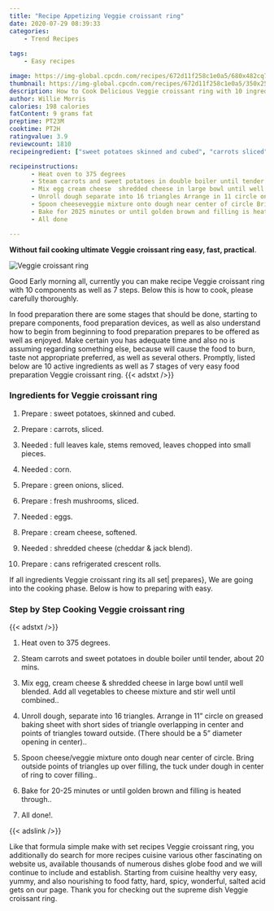 ```yaml
---
title: "Recipe Appetizing Veggie croissant ring"
date: 2020-07-29 08:39:33
categories:
    - Trend Recipes
    
tags:
    - Easy recipes

image: https://img-global.cpcdn.com/recipes/672d11f258c1e0a5/680x482cq70/veggie-croissant-ring-recipe-main-photo.jpg
thumbnail: https://img-global.cpcdn.com/recipes/672d11f258c1e0a5/350x250cq70/veggie-croissant-ring-recipe-main-photo.jpg
description: How to Cook Delicious Veggie croissant ring with 10 ingredients and 7 stages of easy cooking.
author: Willie Morris
calories: 198 calories
fatContent: 9 grams fat
preptime: PT23M
cooktime: PT2H
ratingvalue: 3.9
reviewcount: 1810
recipeingredient: ["sweet potatoes skinned and cubed", "carrots sliced", "full leaves kale stems removed leaves chopped into small pieces", "corn", "green onions sliced", "fresh mushrooms sliced", "eggs", "cream cheese softened", "shredded cheese cheddar  jack blend", "cans refrigerated crescent rolls"]

recipeinstructions: 
      - Heat oven to 375 degrees 
      - Steam carrots and sweet potatoes in double boiler until tender about 20 mins 
      - Mix egg cream cheese  shredded cheese in large bowl until well blended Add all vegetables to cheese mixture and stir well until combined 
      - Unroll dough separate into 16 triangles Arrange in 11 circle on greased baking sheet with short sides of triangle overlapping in center and points of triangles toward outside There should be a 5 diameter opening in center 
      - Spoon cheeseveggie mixture onto dough near center of circle Bring outside points of triangles up over filling the tuck under dough in center of ring to cover filling 
      - Bake for 2025 minutes or until golden brown and filling is heated through 
      - All done

---
```




**Without fail cooking ultimate Veggie croissant ring easy, fast, practical**. 


![Veggie croissant ring](https://img-global.cpcdn.com/recipes/672d11f258c1e0a5/680x482cq70/veggie-croissant-ring-recipe-main-photo.jpg "Veggie croissant ring")




Good Early morning all, currently you can make recipe Veggie croissant ring with 10 components as well as 7 steps. Below this is how to cook, please carefully thoroughly.

In food preparation there are some stages that should be done, starting to prepare components, food preparation devices, as well as also understand how to begin from beginning to food preparation prepares to be offered as well as enjoyed. Make certain you has adequate time and also no is assuming regarding something else, because will cause the food to burn, taste not appropriate preferred, as well as several others. Promptly, listed below are 10 active ingredients as well as 7 stages of very easy food preparation Veggie croissant ring.
{{< adstxt />}}

### Ingredients for Veggie croissant ring


1. Prepare  : sweet potatoes, skinned and cubed.

1. Prepare  : carrots, sliced.

1. Needed  : full leaves kale, stems removed, leaves chopped into small pieces.

1. Needed  : corn.

1. Prepare  : green onions, sliced.

1. Prepare  : fresh mushrooms, sliced.

1. Needed  : eggs.

1. Prepare  : cream cheese, softened.

1. Needed  : shredded cheese (cheddar &amp; jack blend).

1. Prepare  : cans refrigerated crescent rolls.



If all ingredients Veggie croissant ring its all set| prepares}, We are going into the cooking phase. Below is how to preparing with easy.

### Step by Step Cooking Veggie croissant ring

{{< adstxt />}}


1. Heat oven to 375 degrees.



1. Steam carrots and sweet potatoes in double boiler until tender, about 20 mins.



1. Mix egg, cream cheese &amp; shredded cheese in large bowl until well blended. Add all vegetables to cheese mixture and stir well until combined..



1. Unroll dough, separate into 16 triangles. Arrange in 11” circle on greased baking sheet with short sides of triangle overlapping in center and points of triangles toward outside. (There should be a 5” diameter opening in center)..



1. Spoon cheese/veggie mixture onto dough near center of circle. Bring outside points of triangles up over filling, the tuck under dough in center of ring to cover filling..



1. Bake for 20-25 minutes or until golden brown and filling is heated through..



1. All done!.





{{< adslink />}}

Like that formula simple make with set recipes Veggie croissant ring, you additionally do search for more recipes cuisine various other fascinating on website us, available thousands of numerous dishes globe food and we will continue to include and establish. Starting from cuisine healthy very easy, yummy, and also nourishing to food fatty, hard, spicy, wonderful, salted acid gets on our page. Thank you for checking out the supreme dish Veggie croissant ring.
